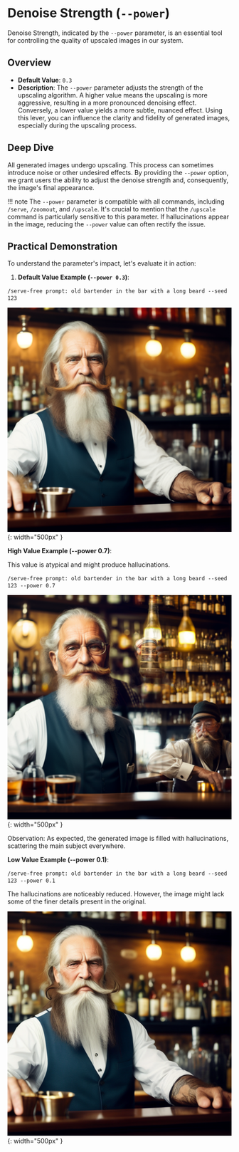 # Denoise Strength (`--power`)

Denoise Strength, indicated by the `--power` parameter, is an essential tool for controlling the quality of upscaled images in our system.

## Overview

- **Default Value**: `0.3`
- **Description**: The `--power` parameter adjusts the strength of the upscaling algorithm. A higher value means the upscaling is more aggressive, resulting in a more pronounced denoising effect. Conversely, a lower value yields a more subtle, nuanced effect. Using this lever, you can influence the clarity and fidelity of generated images, especially during the upscaling process.

## Deep Dive

All generated images undergo upscaling. This process can sometimes introduce noise or other undesired effects. By providing the `--power` option, we grant users the ability to adjust the denoise strength and, consequently, the image's final appearance. 

!!! note
    The `--power` parameter is compatible with all commands, including `/serve`, `/zoomout`, and `/upscale`. It's crucial to mention that the `/upscale` command is particularly sensitive to this parameter. If hallucinations appear in the image, reducing the `--power` value can often rectify the issue.

## Practical Demonstration

To understand the parameter's impact, let's evaluate it in action:

1. **Default Value Example (`--power 0.3`)**:

```plaintext
/serve-free prompt: old bartender in the bar with a long beard --seed 123
```

![Image 1](1_starting_image.png){: width="500px" }

**High Value Example (--power 0.7)**:

This value is atypical and might produce hallucinations.

```plaintext
/serve-free prompt: old bartender in the bar with a long beard --seed 123 --power 0.7
```
![Image 2](2_high_denoise.png){: width="500px" }

Observation: As expected, the generated image is filled with hallucinations, scattering the main subject everywhere.

**Low Value Example (--power 0.1)**:

```plaintext
/serve-free prompt: old bartender in the bar with a long beard --seed 123 --power 0.1
```

The hallucinations are noticeably reduced. However, the image might lack some of the finer details present in the original.

![Image 3](3_low_denoise.png){: width="500px" }
